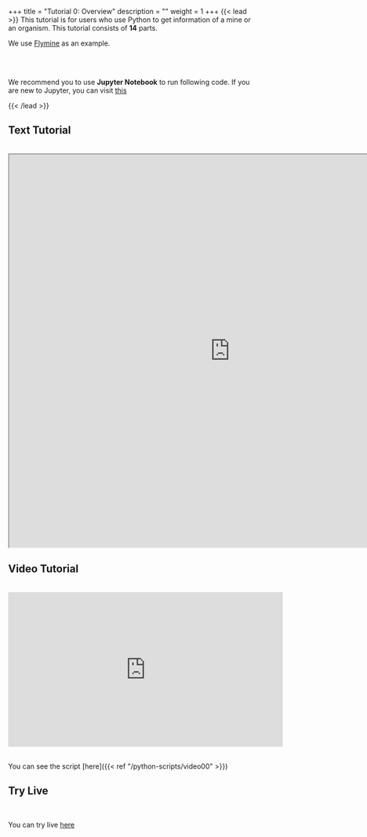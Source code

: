 +++
title = "Tutorial 0: Overview"
description = ""
weight = 1
+++
{{< lead >}}
This tutorial is for users who use Python to get information of a mine or an organism. This tutorial consists of **14** parts.


We use <a href="https://www.flymine.org/flymine/begin.do">Flymine</a> as an example.


<br/>
<br/>

We recommend you to use **Jupyter Notebook** to run following code. 
If you are new to Jupyter, you can visit 
<a href="https://jupyter.org/">this</a>

{{< /lead >}}
## Text Tutorial
<br/>

<iframe width="900" height="800" src="https://nbviewer.jupyter.org/github/intermine/intermine-ws-python-docs/blob/master/00-tutorial.ipynb" title="Python Tutorial 00">
</iframe>


## Video Tutorial
<br/>

<iframe width="560" height="315" src="https://www.youtube.com/embed/dCVfJGu1g1k" frameborder="0" allow="accelerometer; autoplay; encrypted-media; gyroscope; picture-in-picture" allowfullscreen></iframe>
<br/>

<br/>

You can see the script [here]({{< ref "/python-scripts/video00" >}})
</u> 
</body>


## Try Live
<br/>

You can try live <a href="https://mybinder.org/v2/gh/intermine/intermine-ws-python-docs/master?filepath=00-tutorial.ipynb">here</a>


